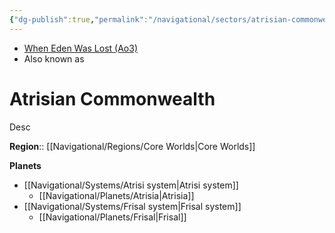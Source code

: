 ```yaml
---
{"dg-publish":true,"permalink":"/navigational/sectors/atrisian-commonwealth/","tags":["map","sector","unfinished","gijurun"],"noteIcon":"saber1"}
---
```


- [When Eden Was Lost (Ao3)](https://archiveofourown.org/works/19334440)
- Also known as 
# Atrisian Commonwealth
Desc

**Region**::  [[Navigational/Regions/Core Worlds\|Core Worlds]]

**Planets**
- [[Navigational/Systems/Atrisi system\|Atrisi system]]
	- [[Navigational/Planets/Atrisia\|Atrisia]]
- [[Navigational/Systems/Frisal system\|Frisal system]]
	- [[Navigational/Planets/Frisal\|Frisal]]

